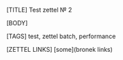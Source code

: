 [TITLE]
Test zettel № 2

[BODY]

[TAGS]
test, zettel batch, performance

[ZETTEL LINKS]
[some](bronek links)